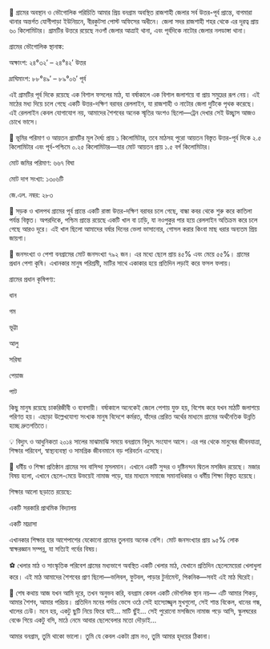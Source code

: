 📍 গ্রামের অবস্থান ও ভৌগোলিক পরিচিতি
আমার প্রিয় বনগ্রাম অবস্থিত রাজশাহী জেলার সর্ব উত্তর-পূর্ব প্রান্তে, বাগমারা থানার অন্তর্গত যোগীপাড়া ইউনিয়নে, বীরকুটসা পোস্ট অফিসের অধীনে।
জেলা সদর রাজশাহী শহর থেকে এর দূরত্ব প্রায় ৬০ কিলোমিটার। গ্রামটির উত্তরে রয়েছে নওগাঁ জেলার আত্রাই থানা, এবং পূর্বদিকে নাটোর জেলার নলডাঙ্গা থানা।

গ্রামের ভৌগোলিক স্থানাঙ্ক:

অক্ষাংশ: ২৪°৩২′ – ২৪°৪২′ উত্তর

দ্রাঘিমাংশ: ৮৮°৪৯′ – ৮৯°০৬′ পূর্ব

এই গ্রামটির পূর্ব দিকে রয়েছে এক বিশাল ফসলের মাঠ, যা বর্ষাকালে এক বিশাল জলাশয়ে বা প্রায় সমুদ্রের রূপ নেয়। এই মাঠের মধ্য দিয়ে চলে গেছে একটি উত্তর-দক্ষিণ বরাবর রেললাইন, যা রাজশাহী ও নাটোর জেলা দুটিকে পৃথক করেছে।
এই রেললাইন কেবল যোগাযোগ নয়, আমাদের শৈশবের অনেক স্মৃতির অংশও ছিলো—ট্রেন দেখার সেই উচ্ছ্বাস আজও চোখে ভাসে।

🌾 ভূমির পরিমাণ ও আয়তন
গ্রামটির মূল দৈর্ঘ্য প্রায় ১ কিলোমিটার, তবে মাঠসহ পুরো আয়তন বিস্তৃত উত্তর-পূর্ব দিকে ২.৫ কিলোমিটার এবং পূর্ব-পশ্চিমে ০.২৫ কিলোমিটার—যার মোট আয়তন প্রায় ১.৫ বর্গ কিলোমিটার।

মোট জমির পরিমাণ: ৬৬৭ বিঘা

মোট দাগ সংখ্যা: ১৩০৬টি

জে.এল. নম্বর: ২৮৩

🌉 সড়ক ও খালপথ
গ্রামের পূর্ব প্রান্তে একটি রাস্তা উত্তর-দক্ষিণ বরাবর চলে গেছে, বান্ধা কবর থেকে শুরু করে কাতিলা পর্যন্ত বিস্তৃত।
অপরদিকে, পশ্চিম প্রান্তে রয়েছে একটি খাল বা ঢাড়ি, যা নওপুকুর পার হয়ে রেললাইন অতিক্রম করে চলে গেছে আরও দূরে। এই খাল ছিলো আমাদের বর্ষার দিনের ভেলা ভাসানোর, গোসল করার কিংবা মাছ ধরার অন্যতম প্রিয় জায়গা।

👥 জনসংখ্যা ও পেশা
বনগ্রামের মোট জনসংখ্যা ৭৯২ জন।
এর মধ্যে ছেলে প্রায় ৪৫% এবং মেয়ে ৫৫%।
গ্রামের প্রধান পেশা কৃষি। এখানকার মানুষ পরিশ্রমী, মাটির সাথে একাকার হয়ে প্রতিদিন লড়াই করে ফসল ফলায়।

গ্রামের প্রধান কৃষিপণ্য:

ধান

গম

ভূট্টা

আলু

সরিষা

পেয়াজ

পাট

কিছু মানুষ রয়েছে চাকরিজীবী ও ব্যবসায়ী।
বর্ষাকালে অনেকেই জেলে পেশায় যুক্ত হয়, বিশেষ করে যখন মাঠটি জলাশয়ে পরিণত হয়।
এছাড়া উল্লেখযোগ্য সংখ্যক মানুষ বিদেশে কর্মরত, যাঁদের প্রেরিত অর্থের মাধ্যমে গ্রামের অর্থনৈতিক উন্নতি হচ্ছে দ্রুতগতিতে।

💡 বিদ্যুৎ ও আধুনিকতা
২০১৪ সালের মাঝামাঝি সময়ে বনগ্রামে বিদ্যুৎ সংযোগ আসে।
এর পর থেকে মানুষের জীবনযাত্রা, শিক্ষার পরিবেশ, স্বাস্থ্যব্যবস্থা ও সামগ্রিক জীবনমানে বড় পরিবর্তন এসেছে।

🕌 ধর্মীয় ও শিক্ষা প্রতিষ্ঠান
গ্রামের সব বাসিন্দা মুসলমান।
এখানে একটি সুন্দর ও দৃষ্টিনন্দন দ্বিতল মসজিদ রয়েছে। মজার বিষয় হলো, এখানে ছেলে-মেয়ে উভয়েই নামাজ পড়ে, যার মাধ্যমে সমাজে সমানাধিকার ও ধর্মীয় শিক্ষা বিস্তৃত হয়েছে।

শিক্ষার আলো ছড়াতে রয়েছে:

একটি সরকারি প্রাথমিক বিদ্যালয়

একটি মাদ্রাসা

এখানকার শিক্ষার হার আশেপাশের যেকোনো গ্রামের তুলনায় অনেক বেশি।
মোট জনসংখ্যার প্রায় ৯৫% লোক স্বাক্ষরজ্ঞান সম্পন্ন, যা সত্যিই গর্বের বিষয়।

⚽ খেলার মাঠ ও সাংস্কৃতিক পরিবেশ
গ্রামের মধ্যভাগে অবস্থিত একটি খেলার মাঠ, যেখানে প্রতিদিন ছেলেমেয়েরা খেলাধুলা করে।
এই মাঠ আমাদের শৈশবের প্রাণ ছিলো—ভলিবল, ফুটবল, পাড়ার টুর্নামেন্ট, পিকনিক—সবই এই মাঠ ঘিরেই।

📝 শেষ কথায়
আজ যখন আমি দূরে, তখন অনুভব করি, বনগ্রাম কেবল একটি ভৌগলিক স্থান নয়—
এটি আমার শিকড়, আমার শৈশব, আমার পরিচয়।
প্রতিদিন মনের পর্দায় ভেসে ওঠে সেই হাস্যোজ্জ্বল মুখগুলো, সেই শান্ত বিকেল, ধানের গন্ধ, খালের ঢেউ।
মনে হয়, একটু ছুটি নিয়ে ফিরে যাই... মাটি ছুঁই... সেই পুরোনো মসজিদে নামাজ পড়ে আসি,
স্কুলঘরের বেঞ্চে গিয়ে একটু বসি, মাঠে নেমে আবার ছেলেবেলার মতো দৌড়াই...

আমার বনগ্রাম, তুমি থাকো ভালো।
তুমি যে কেবল একটা গ্রাম নও, তুমি আমার হৃদয়ের ঠিকানা।
